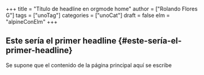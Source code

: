 +++
title = "Título de headline en orgmode home"
author = ["Rolando Flores G"]
tags = ["unoTag"]
categories = ["unoCat"]
draft = false
elm = "alpineConElm"
+++

## Este sería el primer headline {#este-sería-el-primer-headline}

Se supone que el contenido de la página principal aquí se escribe